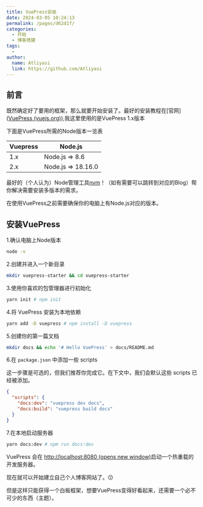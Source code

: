 ```yaml
---
title: VuePress安装
date: 2024-03-05 10:24:13
permalink: /pages/d62d1f/
categories:
  - 开始
  - 博客搭建
tags:
  - 
author: 
  name: Atliyasi
  link: https://github.com/Atliyasi
---
```

## 前言

既然确定好了要用的框架，那么就要开始安装了。最好的安装教程在[官网]([VuePress (vuejs.org)](https://vuepress.vuejs.org/zh/)),我这里使用的是VuePress 1.x版本

下面是VuePress所需的Node版本一览表

| Vuepress | Node.js            |
| -------- | ------------------ |
| 1.x      | Node.js => 8.6     |
| 2.x      | Node.js => 18.16.0 |

最好的（个人认为）Node管理工具[nvm]()！（如有需要可以跳转到对应的Blog）帮你解决需要安装多版本的需求。

在使用VuePress之前需要确保你的电脑上有Node.js对应的版本。

## 安装VuePress

1.确认电脑上Node版本

```sh
node -v
```

2.创建并进入一个新目录

```sh
mkdir vuepress-starter && cd vuepress-starter
```

3.使用你喜欢的包管理器进行初始化

```sh
yarn init # npm init
```

4.将 VuePress 安装为本地依赖

```sh
yarn add -D vuepress # npm install -D vuepress
```

5.创建你的第一篇文档

```sh
mkdir docs && echo '# Hello VuePress' > docs/README.md
```

6.在 `package.json` 中添加一些 scripts

这一步骤是可选的，但我们推荐你完成它。在下文中，我们会默认这些 scripts 已经被添加。

```json
{
  "scripts": {
    "docs:dev": "vuepress dev docs",
    "docs:build": "vuepress build docs"
  }
}
```

7.在本地启动服务器

```bash
yarn docs:dev # npm run docs:dev
```

VuePress 会在 [http://localhost:8080 (opens new window)](http://localhost:8080/)启动一个热重载的开发服务器。

现在就可以开始建立自己个人博客网站了。:kissing:

但是这样只能获得一个白板框架，想要VuePress变得好看起来，还需要一个必不可少的东西（主题）。

